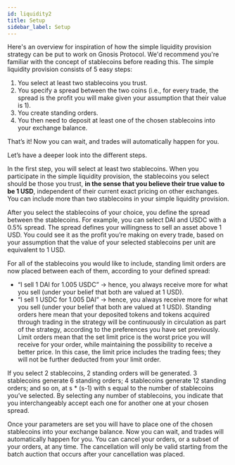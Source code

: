 ```yaml
---
id: liquidity2
title: Setup
sidebar_label: Setup
---
```


Here's an overview for inspiration of how the simple liquidity provision strategy can be put to work on Gnosis	 Protocol. We'd recommend you're familiar with the concept of stablecoins before reading this. The simple liquidity provision consists of 5 easy steps:

1. You select at least two stablecoins you trust. 
2. You specify a spread between the two coins (i.e., for every trade, the spread is the profit you will make given your assumption that their value is 1).
3. You create standing orders.
4. You then need to deposit at least one of the chosen stablecoins into your exchange balance.

That’s it! Now you can wait, and trades will automatically happen for you. 

Let’s have a deeper look into the different steps. 

In the first step, you will select at least two stablecoins. When you participate in the simple liquidity provision, the stablecoins you select should be those you trust, **in the sense that you believe their true value to be 1 USD**, independent of their current exact pricing on other exchanges. You can include more than two stablecoins in your simple liquidity provision. 

After you select the stablecoins of your choice, you define the spread between the stablecoins. 
For example, you can select DAI and USDC with a 0.5% spread. The spread defines your willingness to sell an asset above 1 USD. You could see it as the profit you’re making on every trade, based on your assumption that the value of your selected stablecoins per unit are equivalent to 1 USD.

For all of the stablecoins you would like to include, standing limit orders are now placed between each of them, according to your defined spread:
- “I sell 1 DAI for 1.005 USDC” → hence, you always receive more for what you sell (under your belief that both are valued at 1 USD).
- “I sell 1 USDC for 1.005 DAI” → hence, you always receive more for what you sell (under your belief that both are valued at 1 USD).
Standing orders here mean that your deposited tokens and tokens acquired through trading in the strategy will be continuously in circulation as part of the strategy, according to the preferences you have set previously. 
Limit orders mean that the set limit price is the worst price you will receive for your order, while maintaining the possibility to receive a better price. In this case, the limit price includes the trading fees; they will not be further deducted from your limit order. 

If you select 2 stablecoins, 2 standing orders will be generated. 3 stablecoins generate 6 standing orders; 4 stablecoins generate 12 standing orders; and so on, at s * (s-1) with s equal to the number of stablecoins you’ve selected. By selecting any number of stablecoins, you indicate that you interchangeably accept each one for another one at your chosen spread.  

Once your parameters are set you will have to place one of the chosen stablecoins into your exchange balance.  Now you can wait, and trades will automatically happen for you. You can cancel your orders, or a subset of your orders, at any time. The cancellation will only be valid starting from the batch auction that occurs after your cancellation was placed.
